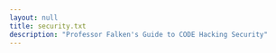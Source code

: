 ```yaml
---
layout: null
title: security.txt
description: "Professor Falken's Guide to CODE Hacking Security"
---
```

